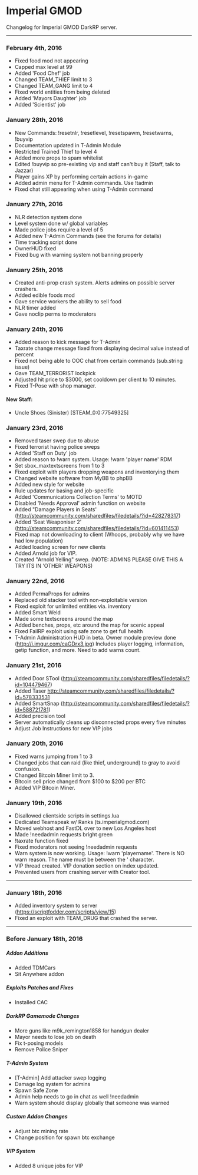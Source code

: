 # Imperial GMOD

Changelog for Imperial GMOD DarkRP server.

---
### February 4th, 2016
* Fixed food mod not appearing
* Capped max level at 99
* Added 'Food Chef' job
* Changed TEAM_THIEF limit to 3
* Changed TEAM_GANG limit to 4
* Fixed world entities from being deleted
* Added 'Mayors Daughter' job
* Added 'Scientist' job

### January 28th, 2016
* New Commands: !resetnlr, !resetlevel, !resetspawm, !resetwarns, !buyvip
* Documentation updated in T-Admin Module
* Restricted Trained Thief to level 4
* Added more props to spam whitelist
* Edited !buyvip so pre-existing vip and staff can't buy it (Staff, talk to Jazzar)
* Player gains XP by performing certain actions in-game
* Added admin menu for T-Admin commands. Use !tadmin
* Fixed chat still appearing when using T-Admin command

### January 27th, 2016
* NLR detection system done
* Level system done w/ global variables
* Made police jobs require a level of 5
* Added new T-Admin Commands (see the forums for details)
* Time tracking script done
* OwnerHUD fixed
* Fixed bug with warning system not banning properly

### January 25th, 2016
* Created anti-prop crash system. Alerts admins on possible server crashers.
* Added edible foods mod
* Gave service workers the ability to sell food
* NLR timer added
* Gave noclip perms to moderators

### January 24th, 2016
* Added reason to kick message for T-Admin
* Taxrate change message fixed from displaying decimal value instead of percent
* Fixed not being able to OOC chat from certain commands (sub.string issue)
* Gave TEAM_TERRORIST lockpick
* Adjusted hit price to $3000, set cooldown per client to 10 minutes.
* Fixed T-Pose with shop manager.

#### New Staff:
* Uncle Shoes (Sinister) [STEAM_0:0:77549325]

### January 23rd, 2016
* Removed taser swep due to abuse
* Fixed terrorist having police sweps
* Added 'Staff on Duty' job
* Added reason to !warn system. Usage: !warn 'player name' RDM
* Set sbox_maxtextscreens from 1 to 3
* Fixed exploit with players dropping weapons and inventorying them
* Changed website software from MyBB to phpBB
* Added new style for website
* Rule updates for basing and job-specific
* Added 'Communications Collection Terms' to MOTD
* Disabled 'Needs Approval' admin function on website
* Added "Damage Players in Seats' (http://steamcommunity.com/sharedfiles/filedetails/?id=428278317)
* Added 'Seat Weaponiser 2' (http://steamcommunity.com/sharedfiles/filedetails/?id=601411453)
* Fixed map not downloading to client (Whoops, probably why we have had low population)
* Added loading screen for new clients
* Added Arnold job for VIP. 
* Created "Arnold Yelling" swep. (NOTE: ADMINS PLEASE GIVE THIS A TRY ITS IN 'OTHER' WEAPONS)

### January 22nd, 2016
* Added PermaProps for admins 
* Replaced old stacker tool with non-exploitable version
* Fixed exploit for unlimited entities via. inventory
* Added Smart Weld
* Made some textscreens around the map
* Added benches, props, etc around the map for scenic appeal
* Fixed FailRP exploit using safe zone to get full health
* T-Admin Administration HUD in beta. Owner module preview done (http://i.imgur.com/caGDrx3.jpg)
Includes player logging, information, getip function, and more. Need to add warns count.

### January 21st, 2016
* Added Door STool (http://steamcommunity.com/sharedfiles/filedetails/?id=104479467)
* Added Taser http://steamcommunity.com/sharedfiles/filedetails/?id=578333531
* Added SmartSnap (http://steamcommunity.com/sharedfiles/filedetails/?id=588721781)
* Added precision tool
* Server automatically cleans up disconnected props every five minutes
* Adjust Job Instructions for new VIP jobs

### January 20th, 2016
* Fixed warns jumping from 1 to 3
* Changed jobs that can raid (like thief, underground) to gray to avoid confusion.
* Changed Bitcoin Miner limit to 3. 
* Bitcoin sell price changed from $100 to $200 per BTC
* Added VIP Bitcoin Miner.

### January 19th, 2016
* Disallowed clientside scripts in settings.lua
* Dedicated Teamspeak w/ Ranks (ts.imperialgmod.com)
* Moved webhost and FastDL over to new Los Angeles host
* Made !needadmin requests bright green
* !taxrate function fixed
* Fixed moderators not seeing !needadmin requests
* Warn system is now working. Usage: !warn 'playername'. There is NO warn reason. The name must be between the ' character.
* VIP thread created. VIP donation section on index updated.
* Prevented users from crashing server with Creator tool.

---

### January 18th, 2016
* Added inventory system to server (https://scriptfodder.com/scripts/view/15)
* Fixed an exploit with TEAM_DRUG that crashed the server.

---

### Before January 18th, 2016

##### Addon Additions
* Added TDMCars
* Sit Anywhere addon

##### Exploits Patches and Fixes
* Installed CAC

##### DarkRP Gamemode Changes
* More guns like m9k_remington1858 for handgun dealer
* Mayor needs to lose job on death
* Fix t-posing models
* Remove Police Sniper
 
##### T-Admin System
* [T-Admin] Add attacker swep logging
* Damage log system for admins
* Spawn Safe Zone
* Admin help needs to go in chat as well !needadmin
* Warn system should display globally that someone was warned

##### Custom Addon Changes
* Adjust btc mining rate
* Change position for spawn btc exchange

##### VIP System
* Added 8 unique jobs for VIP
